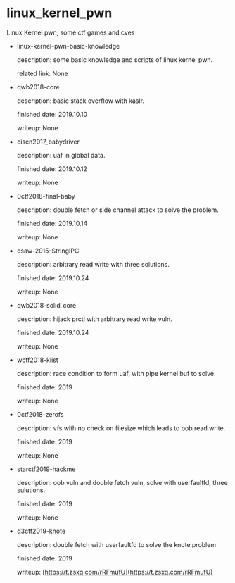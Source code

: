# linux_kernel_pwn
Linux Kernel pwn, some ctf games and cves

* linux-kernel-pwn-basic-knowledge

    description: some basic knowledge and scripts of linux kernel pwn.

    related link: None

* qwb2018-core

    description: basic stack overflow with kaslr.

    finished date: 2019.10.10

    writeup: None

* ciscn2017_babydriver

    description: uaf in global data.

    finished date: 2019.10.12

    writeup: None

* 0ctf2018-final-baby

    description: double fetch or side channel attack to solve the problem.

    finished date: 2019.10.14

    writeup: None

* csaw-2015-StringIPC

    description: arbitrary read write with three solutions.

    finished date: 2019.10.24

    writeup: None

* qwb2018-solid_core

    description: hijack prctl with arbitrary read write vuln.

    finished date: 2019.10.24

    writeup: None

* wctf2018-klist

    description: race condition to form uaf, with pipe kernel buf to solve.

    finished date: 2019

    writeup: None

* 0ctf2018-zerofs

    description: vfs with no check on filesize which leads to oob read write.

    finished date: 2019

    writeup: None

* starctf2019-hackme

    description: oob vuln and double fetch vuln, solve with userfaultfd, three sulutions.

    finished date: 2019

    writeup: None

* d3ctf2019-knote

    description: double fetch with userfaultfd to solve the knote problem

    finished date: 2019

    writeup: [https://t.zsxq.com/rRFmufU](https://t.zsxq.com/rRFmufU)